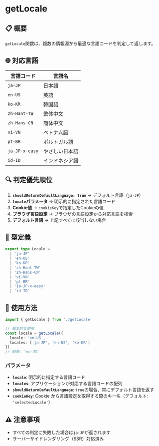 # getLocale

## 📋 概要

`getLocale`関数は、複数の情報源から最適な言語コードを判定して返します。

## 🌐 対応言語

| 言語コード | 言語名 |
|-----------|--------|
| `ja-JP` | 日本語 |
| `en-US` | 英語 |
| `ko-KR` | 韓国語 |
| `zh-Hant-TW` | 繁体中文 |
| `zh-Hans-CN` | 簡体中文 |
| `vi-VN` | ベトナム語 |
| `pt-BR` | ポルトガル語 |
| `ja-JP-x-easy` | やさしい日本語 |
| `id-ID` | インドネシア語 |

## 🔍 判定優先順位

1. **`shouldReturnDefaultLanguage: true`** → デフォルト言語（`ja-JP`）
2. **`locale`パラメータ** → 明示的に指定された言語コード
3. **Cookie値** → `cookieKey`で指定したCookieの値
4. **ブラウザ言語設定** → ブラウザの言語設定から対応言語を検索
5. **デフォルト言語** → 上記すべてに該当しない場合

## 📝 型定義

```typescript
export type Locale = 
  | 'ja-JP' 
  | 'en-US' 
  | 'ko-KR' 
  | 'zh-Hant-TW' 
  | 'zh-Hans-CN' 
  | 'vi-VN' 
  | 'pt-BR' 
  | 'ja-JP-x-easy' 
  | 'id-ID'
```

## 🚀 使用方法

```typescript
import { getLocale } from './getLocale'

// 基本的な使用
const locale = getLocale({
  locale: 'en-US',
  locales: ['ja-JP', 'en-US', 'ko-KR']
})
// 結果: 'en-US'
```

### パラメータ

- **`locale`**: 明示的に指定する言語コード
- **`locales`**: アプリケーションが対応する言語コードの配列
- **`shouldReturnDefaultLanguage`**: `true`の場合、常にデフォルト言語を返す
- **`cookieKey`**: Cookie から言語設定を取得する際のキー名（デフォルト: `'selectedLocale'`）

## ⚠️ 注意事項

- すべての判定に失敗した場合は`ja-JP`が返されます
- サーバーサイドレンダリング（SSR）対応済み
